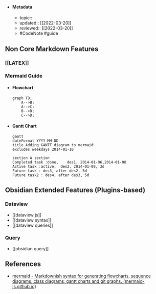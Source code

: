 - #### Metadata
	- topic:: 
	- updated:: [[2022-03-20]]
	- reviewed:: [[2022-03-20]]
	- #CodeNote #guide 

## Non Core Markdown Features
### [[LATEX]]
### Mermaid Guide
- #### Flowchart
	```
	graph TD;  
		A-->B;  
		A-->C;  
		B-->D;  
		C-->D;
	```
- #### Gantt Chart
	```
	gantt  
	dateFormat YYYY-MM-DD  
	title Adding GANTT diagram to mermaid  
	excludes weekdays 2014-01-10  
	  
	section A section  
	Completed task :done,    des1, 2014-01-06,2014-01-08  
	Active task :active,  des2, 2014-01-09, 3d  
	Future task : des3, after des2, 5d  
	Future task2 : des4, after des3, 5d
	```

## Obsidian Extended Features (Plugins-based)
### Dataview
- [[dataview js]]
- [[dataview syntax]]
- [[dataview queries]]
### Query
- [[obsidian query]]
## References
- [mermaid - Markdownish syntax for generating flowcharts, sequence diagrams, class diagrams, gantt charts and git graphs. (mermaid-js.github.io)](https://mermaid-js.github.io/mermaid/#/)